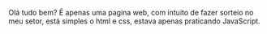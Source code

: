 Olá tudo bem?
É apenas uma pagina web, com intuito de fazer sorteio no meu setor, está simples o html e css, estava apenas praticando JavaScript.
